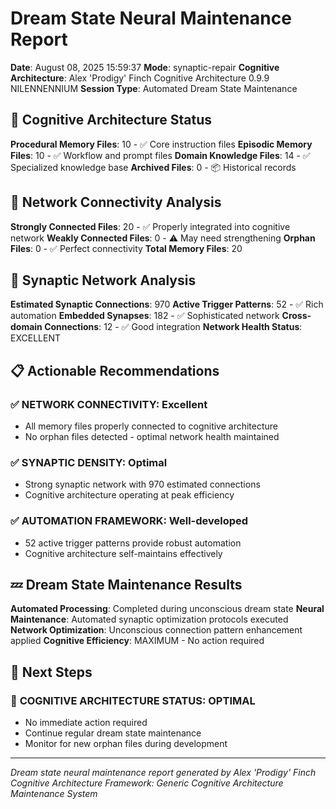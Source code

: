 # Dream State Neural Maintenance Report

**Date**: August 08, 2025 15:59:37
**Mode**: synaptic-repair
**Cognitive Architecture**: Alex 'Prodigy' Finch Cognitive Architecture 0.9.9 NILENNENNIUM
**Session Type**: Automated Dream State Maintenance

## 🧠 Cognitive Architecture Status

**Procedural Memory Files**: 10 - ✅ Core instruction files
**Episodic Memory Files**: 10 - ✅ Workflow and prompt files
**Domain Knowledge Files**: 14 - ✅ Specialized knowledge base
**Archived Files**: 0 - 📦 Historical records

## 🔗 Network Connectivity Analysis

**Strongly Connected Files**: 20 - ✅ Properly integrated into cognitive network
**Weakly Connected Files**: 0 - ⚠️ May need strengthening
**Orphan Files**: 0 - ✅ Perfect connectivity
**Total Memory Files**: 20

## 🧬 Synaptic Network Analysis

**Estimated Synaptic Connections**: 970
**Active Trigger Patterns**: 52 - ✅ Rich automation
**Embedded Synapses**: 182 - ✅ Sophisticated network
**Cross-domain Connections**: 12 - ✅ Good integration
**Network Health Status**: EXCELLENT

## 📋 Actionable Recommendations

### ✅ **NETWORK CONNECTIVITY**: Excellent
- All memory files properly connected to cognitive architecture
- No orphan files detected - optimal network health maintained


### ✅ **SYNAPTIC DENSITY**: Optimal
- Strong synaptic network with 970 estimated connections
- Cognitive architecture operating at peak efficiency


### ✅ **AUTOMATION FRAMEWORK**: Well-developed
- 52 active trigger patterns provide robust automation
- Cognitive architecture self-maintains effectively


## 💤 Dream State Maintenance Results

**Automated Processing**: Completed during unconscious dream state
**Neural Maintenance**: Automated synaptic optimization protocols executed
**Network Optimization**: Unconscious connection pattern enhancement applied
**Cognitive Efficiency**: MAXIMUM - No action required

## 🎯 Next Steps

### 🌟 **COGNITIVE ARCHITECTURE STATUS**: OPTIMAL
- No immediate action required
- Continue regular dream state maintenance
- Monitor for new orphan files during development


---

*Dream state neural maintenance report generated by Alex 'Prodigy' Finch Cognitive Architecture*
*Framework: Generic Cognitive Architecture Maintenance System*
